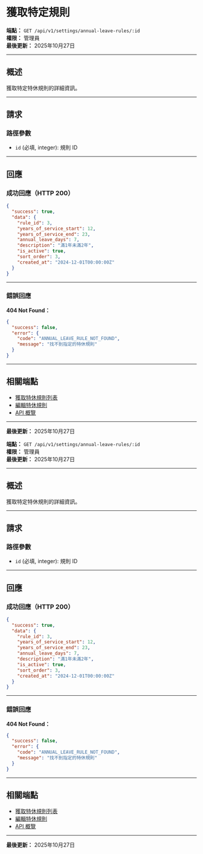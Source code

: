 # 獲取特定規則

**端點：** `GET /api/v1/settings/annual-leave-rules/:id`  
**權限：** 管理員  
**最後更新：** 2025年10月27日

---

## 概述

獲取特定特休規則的詳細資訊。

---

## 請求

### 路徑參數

- `id` (必填, integer): 規則 ID

---

## 回應

### 成功回應（HTTP 200）

```json
{
  "success": true,
  "data": {
    "rule_id": 3,
    "years_of_service_start": 12,
    "years_of_service_end": 23,
    "annual_leave_days": 7,
    "description": "滿1年未滿2年",
    "is_active": true,
    "sort_order": 3,
    "created_at": "2024-12-01T00:00:00Z"
  }
}
```

---

### 錯誤回應

**404 Not Found：**
```json
{
  "success": false,
  "error": {
    "code": "ANNUAL_LEAVE_RULE_NOT_FOUND",
    "message": "找不到指定的特休規則"
  }
}
```

---

## 相關端點

- [獲取特休規則列表](./獲取特休規則列表.md)
- [編輯特休規則](./編輯特休規則.md)
- [API 概覽](./_概覽.md)

---

**最後更新：** 2025年10月27日



**端點：** `GET /api/v1/settings/annual-leave-rules/:id`  
**權限：** 管理員  
**最後更新：** 2025年10月27日

---

## 概述

獲取特定特休規則的詳細資訊。

---

## 請求

### 路徑參數

- `id` (必填, integer): 規則 ID

---

## 回應

### 成功回應（HTTP 200）

```json
{
  "success": true,
  "data": {
    "rule_id": 3,
    "years_of_service_start": 12,
    "years_of_service_end": 23,
    "annual_leave_days": 7,
    "description": "滿1年未滿2年",
    "is_active": true,
    "sort_order": 3,
    "created_at": "2024-12-01T00:00:00Z"
  }
}
```

---

### 錯誤回應

**404 Not Found：**
```json
{
  "success": false,
  "error": {
    "code": "ANNUAL_LEAVE_RULE_NOT_FOUND",
    "message": "找不到指定的特休規則"
  }
}
```

---

## 相關端點

- [獲取特休規則列表](./獲取特休規則列表.md)
- [編輯特休規則](./編輯特休規則.md)
- [API 概覽](./_概覽.md)

---

**最後更新：** 2025年10月27日



